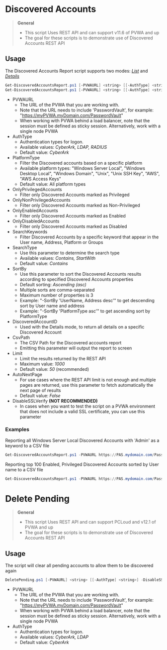 # Discovered Accounts

> **General**
> - This script Uses REST API and can support v11.6 of PVWA and up
> - The goal for these scripts is to demonstrate use of Discovered Accounts REST API


## Usage
The Discovered Accounts Report script supports two modes: [*List*](#list-command) and [*Details*](#details-command)

```powershell
Get-DiscoveredAccountsReport.ps1 [-PVWAURL] <string> [[-AuthType] <string>] -List [[-PlatformType] <string>] [-OnlyPrivilegedAccounts] [-OnlyNonPrivilegedAccounts] [-OnlyEnabledAccounts] [-OnlyDisabledAccounts] [[-CSVPath] <string>] [-DisableSSLVerify] [<CommonParameters>]
Get-DiscoveredAccountsReport.ps1 [-PVWAURL] <string> [[-AuthType] <string>] -Details [[-DiscoveredAccountID] <string>] [[-CSVPath] <string>] [-DisableSSLVerify] [<CommonParameters>]
```

- PVWAURL
	- The URL of the PVWA that you are working with. 
	- Note that the URL needs to include 'PasswordVault', for example: "https://myPVWA.myDomain.com/PasswordVault"
	- When working with PVWA behind a load balancer, note that the session must be defined as sticky session. Alternatively, work with a single node PVWA
- AuthType
	- Authentication types for logon. 
	- Available values: _CyberArk, LDAP, RADIUS_
	- Default value: _CyberArk_
- PlatformType
	- Filter the Discovered accounts based on a specific platform
	- Available platform types: "Windows Server Local", "Windows Desktop Local", "Windows Domain", "Unix", "Unix SSH Key", "AWS", "AWS Access Keys"
	- Default value: All platform types
- OnlyPrivilegedAccounts
	- Filter only Discovered Accounts marked as Privileged
- OnlyNonPrivilegedAccounts
	- Filter only Discovered Accounts marked as Non-Privileged
- OnlyEnabledAccounts
	- Filter only Discovered Accounts marked as Enabled
- OnlyDisabledAccounts
	- Filter only Discovered Accounts marked as Disabled
- SearchKeywords
	- Filter Discovered Accounts by a specific keyword that appear in the User name, Address, Platform or Groups
- SearchType
	- Use this parameter to determine the search type
	- Available values: _Contains, StartWith_
	- Default value: _Contains_
- SortBy
	- Use this parameter to sort the Discovered Accounts results according to specified Discovered Accounts properties
	- Default sorting: _Ascending (asc)_
	- Multiple sorts are comma-separated
	- Maximum number of properties is 3
	- Example: "-SortBy 'UserName, Address desc'" to get descending sort by User name and address
	- Example: "-SortBy 'PlatformType asc'" to get ascending sort by PlatformType
- DiscoveredAccountID
	- Used with the Details mode, to return all details on a specific Discovered Account
- CsvPath
	- The CSV Path for the Discovered accounts report
	- Emitting this parameter will output the report to screen
- Limit
	- Limit the results returned by the REST API
	- Maximum value: _1000_
	- Default value: _50_ (recommended)
- AutoNextPage
	- For use cases where the REST API limit is not enough and multiple pages are returned, use this parameter to fetch automatically the next page of results
	- Default value: _False_
- DisableSSLVerify
	**(NOT RECOMMENDED)**
	- In cases when you want to test the script on a PVWA environment that does not include a valid SSL certificate, you can use this parameter
	

### Examples
Reporting all Windows Server Local Discovered Accounts with 'Admin' as a keyword to a CSV file
```powershell
Get-DiscoveredAccountsReport.ps1 -PVWAURL https://PAS.mydomain.com/PasswordVault -List -PlatformType "Windows Server Local" -SearchKeywords "Admin" -AutoNextPage -CSVPath "C:\CyberArk\DiscoveredAccounts\WinServer_Admin_August-2020.csv"
```

Reporting top 100 Enabled, Privileged Discovered Accounts sorted by User name to a CSV file
```powershell
Get-DiscoveredAccountsReport.ps1 -PVWAURL https://PAS.mydomain.com/PasswordVault -List -OnlyEnabledAccounts -OnlyPrivilegedAccounts -SortBy "UserName" -Limit 100 -CSVPath "C:\CyberArk\DiscoveredAccounts\Enabled_Privielged_August-2020.csv"
```

# Delete Pending

> **General**
> - This script Uses REST API and can support PCLoud and v12.1 of PVWA and up 
> - The goal for these scripts is to demonstrate use of Discovered Accounts REST API


## Usage
The script will clear all pending accounts to allow them to be discovered again

```powershell
DeletePending.ps1 [-PVWAURL] <string> [[-AuthType] <string>] -DisableSSLVerify [<CommonParameters>]
```

- PVWAURL
	- The URL of the PVWA that you are working with. 
	- Note that the URL needs to include 'PasswordVault', for example: "https://myPVWA.myDomain.com/PasswordVault"
	- When working with PVWA behind a load balancer, note that the session must be defined as sticky session. Alternatively, work with a single node PVWA
- AuthType
	- Authentication types for logon. 
	- Available values: _CyberArk, LDAP_
	- Default value: _CyberArk_
